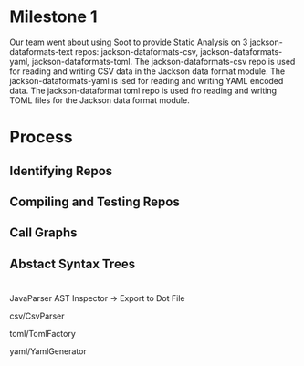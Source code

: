 # Milestone 1

Our team went about using Soot to provide Static Analysis on 3 jackson-dataformats-text repos: jackson-dataformats-csv, jackson-dataformats-yaml, jackson-dataformats-toml. The jackson-dataformats-csv repo is used for reading and writing CSV data in the Jackson data format module. The jackson-dataformats-yaml is ised for reading and writing YAML encoded data. The jackson-dataformat toml repo is used fro reading and writing TOML files for the Jackson data format module. 

# Process

## Identifying Repos

## Compiling and Testing Repos

## Call Graphs

## Abstact Syntax Trees

# 

JavaParser AST Inspector -> Export to Dot File

csv/CsvParser

toml/TomlFactory

yaml/YamlGenerator
